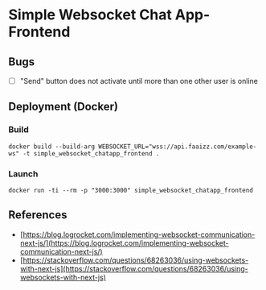 # Simple Websocket Chat App- Frontend

## Bugs
- [ ] "Send" button does not activate until more than one other user is online

## Deployment (Docker)
### Build
```shell
docker build --build-arg WEBSOCKET_URL="wss://api.faaizz.com/example-ws" -t simple_websocket_chatapp_frontend .
```
### Launch
```shell
docker run -ti --rm -p "3000:3000" simple_websocket_chatapp_frontend
```

## References
- [https://blog.logrocket.com/implementing-websocket-communication-next-js/](https://blog.logrocket.com/implementing-websocket-communication-next-js/)
- [https://stackoverflow.com/questions/68263036/using-websockets-with-next-js](https://stackoverflow.com/questions/68263036/using-websockets-with-next-js)
